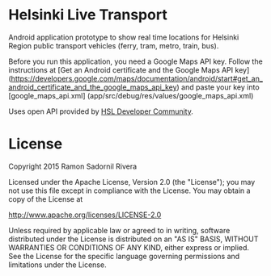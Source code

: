 # Helsinki Live Transport
Android application prototype to show real time locations for Helsinki Region public transport
vehicles (ferry, tram, metro, train, bus).

Before you run this application, you need a Google Maps API key. Follow the instructions at [Get 
an Android certificate and the Google Maps API key]
(https://developers.google.com/maps/documentation/android/start#get_an_android_certificate_and_the_google_maps_api_key) 
and paste your key into [google_maps_api.xml]
(app/src/debug/res/values/google_maps_api.xml)

Uses open API provided by [HSL Developer Community](http://dev.hsl.fi/).
# License
Copyright 2015 Ramon Sadornil Rivera

Licensed under the Apache License, Version 2.0 (the "License");
you may not use this file except in compliance with the License.
You may obtain a copy of the License at

   http://www.apache.org/licenses/LICENSE-2.0

Unless required by applicable law or agreed to in writing, software
distributed under the License is distributed on an "AS IS" BASIS,
WITHOUT WARRANTIES OR CONDITIONS OF ANY KIND, either express or implied.
See the License for the specific language governing permissions and
limitations under the License.
